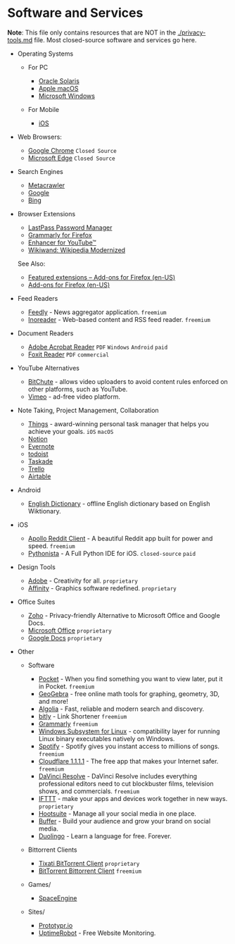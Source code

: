 # Software and Services

**Note**: This file only contains resources that are NOT in the [./privacy-tools.md](./privacy-tools.md) file. Most closed-source software and services go here.

- Operating Systems
  - For PC
    - [Oracle Solaris](https://www.oracle.com/solaris)
    - [Apple macOS](https://www.apple.com/macos)
    - [Microsoft Windows](https://www.microsoft.com/en-us/windows)

  - For Mobile
    - [iOS](https://www.apple.com/ios)

- Web Browsers:
  - [Google Chrome](https://www.google.com/chrome/) `Closed Source`
  - [Microsoft Edge](https://www.microsoft.com/en-us/edge) `Closed Source`

- Search Engines
  - [Metacrawler](https://www.metacrawler.com/)
  - [Google](https://www.google.com/)
  - [Bing](https://www.bing.com/)

- Browser Extensions
  - [LastPass Password Manager](https://addons.mozilla.org/en-US/firefox/addon/lastpass-password-manager/)
  - [Grammarly for Firefox](https://addons.mozilla.org/en-US/android/addon/grammarly-1/)
  - [Enhancer for YouTube™](https://addons.mozilla.org/en-US/firefox/addon/enhancer-for-youtube/)
  - [Wikiwand: Wikipedia Modernized](https://addons.mozilla.org/en-US/firefox/addon/wikiwand-wikipedia-modernized/)

  See Also:
    - [Featured extensions – Add-ons for Firefox (en-US)](https://addons.mozilla.org/en-US/firefox/search/?featured=true&type=extension)
    - [Add-ons for Firefox (en-US)](https://addons.mozilla.org/en-US/firefox/)

- Feed Readers
  - [Feedly](https://feedly.com/) - News aggregator application. `freemium`
  - [Inoreader](https://www.inoreader.com/) -  Web-based content and RSS feed reader. `freemium`

- Document Readers
  - [Adobe Acrobat Reader](https://acrobat.adobe.com/us/en/acrobat/pdf-reader.html) `PDF` `Windows` `Android` `paid`
  - [Foxit Reader](https://www.foxitsoftware.com/pdf-reader/) `PDF` `commercial`

- YouTube Alternatives
  - [BitChute](https://www.bitchute.com/) - allows video uploaders to avoid content rules enforced on other platforms, such as YouTube. 
  - [Vimeo](https://vimeo.com/) - ad-free video platform.

- Note Taking, Project Management, Collaboration
  - [Things](https://culturedcode.com/things/) - award-winning personal task manager that helps you achieve your goals. `iOS` `macOS`
  - [Notion](https://www.notion.so/)
  - [Evernote](https://evernote.com/)
  - [todoist](https://todoist.com/)
  - [Taskade](https://www.taskade.com/)
  - [Trello](https://trello.com/)
  - [Airtable](https://airtable.com/)

- Android
  - [English Dictionary](https://play.google.com/store/apps/details?id=livio.pack.lang.en_US&hl=en_US) - offline English dictionary based on English Wiktionary.

- iOS
  - [Apollo Reddit Client](https://apolloapp.io/) - A beautiful Reddit app built for power and speed. `freemium`
  - [Pythonista](https://omz-software.com/pythonista/) - A Full Python IDE for iOS. `closed-source` `paid`

- Design Tools
  - [Adobe](https://adobe.com) - Creativity for all. `proprietary`
  - [Affinity](https://affinity.serif.com/en-us/) - Graphics software redefined. `proprietary`

- Office Suites
  - [Zoho](https://www.zoho.com/) - Privacy-friendly Alternative to Microsoft Office and Google Docs.
  - [Microsoft Office](https://www.office.com/) `proprietary`
  - [Google Docs](https://www.google.com/docs/about/) `proprietary`

- Other
  - Software
    - [Pocket](https://getpocket.com/) - When you find something you want to view later, put it in Pocket. `freemium`
    - [GeoGebra](https://www.geogebra.org/) - free online math tools for graphing, geometry, 3D, and more!
    - [Algolia](https://www.algolia.com/) - Fast, reliable and modern search and discovery.
    - [bitly](https://bitly.com/) - Link Shortener `freemium`
    - [Grammarly](https://www.grammarly.com/) `freemium`
    - [Windows Subsystem for Linux](https://en.wikipedia.org/wiki/Windows_Subsystem_for_Linux) - compatibility layer for running Linux binary executables natively on Windows.
    - [Spotify](https://www.spotify.com) - Spotify gives you instant access to millions of songs. `freemium`
    - [Cloudflare 1.1.1.1](https://1.1.1.1/) - The free app that makes your Internet safer. `freemium`
    - [DaVinci Resolve](https://www.blackmagicdesign.com/products/davinciresolve/) - DaVinci Resolve includes everything professional editors need to cut blockbuster films, television shows, and commercials. `freemium`
    - [IFTTT](https://ifttt.com/) - make your apps and devices work together in new ways. `proprietary`
    - [Hootsuite](https://hootsuite.com/) - Manage all your social media in one place.
    - [Buffer](https://buffer.com/) - Build your audience and grow your brand on social media.
    - [Duolingo](https://www.duolingo.com) - Learn a language for free. Forever.

  - Bittorrent Clients
    - [Tixati BitTorrent Client](https://tixati.com/) `proprietary`
    - [BitTorrent Bittorrent Client](https://www.bittorrent.com/) `freemium`

  - Games/
    - [SpaceEngine](http://spaceengine.org/)

  - Sites/
    - [Prototypr.io](https://www.prototypr.io/tools/)
    - [UptimeRobot](https://uptimerobot.com/) - Free Website Monitoring.
